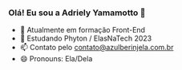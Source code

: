 ### Olá! Eu sou a Adriely Yamamotto 👋

- 🔭 Atualmente em formação Front-End
- 🌱 Estudando Phyton / ElasNaTech 2023
- 📫 Contato pelo contato@azulberinjela.com.br
- 😄 Pronouns: Ela/Dela
